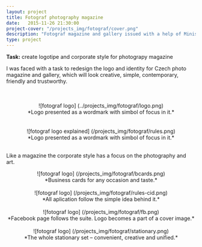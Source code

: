 ```yaml
---
layout: project
title: Fotograf photography magazine
date:   2015-11-26 21:30:00
project-cover: "/projects_img/fotograf/cover.png"
description: "Fotograf magazine and gallery issued with a help of Ministers of Culture of Czech Republic."
type: project
---
```


**Task:** create logotipe and corporate style for photograpy magazine
</br>

I was faced with a task to redesign the logo and identity for Czech photo magazine and gallery, which will look creative, simple, contemporary, friendly and trustworthy.
</br>
</br>
</br>
<center style="max-width:600px; margin: 0 auto;">![fotograf logo] (../projects_img/fotograf/logo.png)</center>

<center>*Logo presented as a wordmark with simbol of focus in it.*</center>
</br>
</br>

<center style="max-width:500px; margin: 0 auto;">![fotograf logo explained] (/projects_img/fotograf/rules.png)</center>

<center>*Logo presented as a wordmark with simbol of focus in it.*</center>

</br>

Like a magazine the corporate style has a focus on the photography and art.

<center>![fotograf logo] (/projects_img/fotograf/bcards.png)</center>

<center>*Business cards for any occasion and taste.*</center>
</br>

<center style="max-width:600px;">![fotograf logo] (/projects_img/fotograf/rules-cid.png)</center>

<center>*All aplication follow the simple idea behind it.*</center>

</br>

<center>![fotograf logo] (/projects_img/fotograf/fb.png)</center>

<center>*Facebook page follows the suite. Logo becomes a part of a cover image.*</center>

</br>

<center>![fotograf logo] (/projects_img/fotograf/stationary.png)</center>

<center>*The whole stationary set – convenient, creative and unified.*</center>








